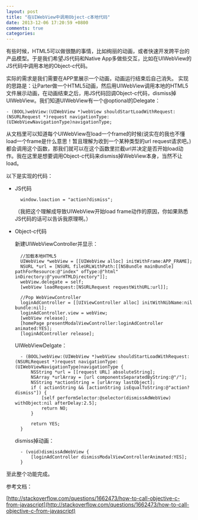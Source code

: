```yaml
---
layout: post
title: "在UIWebView中调用Object-c本地代码"
date: 2013-12-06 17:20:59 +0800
comments: true
categories: 
---
```


有些时候，HTML5可以做很酷的事情，比如绚丽的动画，或者快速开发跨平台的产品模型。于是我们希望JS代码和Native App多做些交互，比如在UIWebView的JS代码中调用本地的Object-c代码。

实际的需求是我们需要在APP里展示一个动画，动画运行结束后自己消失。
实现的思路是：让Parter做一个HTML5动画，然后用UIWebView调用本地的HTML5文件展示动画，在动画结束之后，用JS代码回调Object-c代码，dismiss掉UIWebView。我们知道UIWebView有一个@optional的Delegate：

    - (BOOL)webView:(UIWebView *)webView shouldStartLoadWithRequest:(NSURLRequest *)request navigationType:(UIWebViewNavigationType)navigationType;
    
从文档里可以知道每个UIWebView在load一个frame的时候(说实在的我也不懂load一个frame是什么意思！暂且理解为收到一个某种类型的url request请求吧。)都会调用这个函数，那我们就可以在这个函数里拦截url并决定是否开始load动作。我在这里是想要调用Object-c代码来dismiss掉WebView本身，当然不让load。

以下是实现的代码：

* JS代码

        window.loaction = "action?dismiss";
        
    （我把这个理解成导致UIWebView开始load frame动作的原因，你如果熟悉JS代码的话可以告诉我原理啊。）
	
* Object-c代码

	新建UIWebViewController并显示：

		//加载本地HTML5
        UIWebView *webView = [[UIWebView alloc] initWithFrame:APP_FRAME];
        NSURL *url = [NSURL fileURLWithPath:[[NSBundle mainBundle] pathForResource:@"index" ofType:@"html" inDirectory:@"yourHTMLDirectory"]];
        webView.delegate = self;
        [webView loadRequest:[NSURLRequest requestWithURL:url]];
		
		//Pop WebViewController
		loginAdController = [[UIViewController alloc] initWithNibName:nil bundle:nil];
        loginAdController.view = webView;
        [webView release];
        [homePage presentModalViewController:loginAdController animated:YES];
        [loginAdController release];
     
    UIWebViewDelgate：
    
        - (BOOL)webView:(UIWebView *)webView shouldStartLoadWithRequest:(NSURLRequest *)request navigationType:(UIWebViewNavigationType)navigationType {
    		NSString *url = [[request URL] absoluteString];
    		NSArray *urlArray = [url componentsSeparatedByString:@"/"];
    		NSString *actionString = [urlArray lastObject];
    		if ( actionString && [actionString isEqualToString:@"action?dismiss"]) {
        		[self performSelector:@selector(dismissAdWebView) withObject:nil afterDelay:2.5];
        		return NO;
    		}
    		
    		return YES;
		}
		
	dismiss掉动画：
	
		- (void)dismissAdWebView {
    		[loginAdController dismissModalViewControllerAnimated:YES];
		}
		
至此整个功能完成。

参考文档：

[http://stackoverflow.com/questions/1662473/how-to-call-objective-c-from-javascript](http://stackoverflow.com/questions/1662473/how-to-call-objective-c-from-javascript)